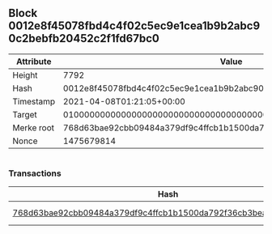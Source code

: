 ## Block 0012e8f45078fbd4c4f02c5ec9e1cea1b9b2abc90c2bebfb20452c2f1fd67bc0

Attribute | Value
--- | ---
Height | 7792
Hash | 0012e8f45078fbd4c4f02c5ec9e1cea1b9b2abc90c2bebfb20452c2f1fd67bc0
Timestamp | 2021-04-08T01:21:05+00:00
Target | 0100000000000000000000000000000000000000000000000000000000000000
Merke root | 768d63bae92cbb09484a379df9c4ffcb1b1500da792f36cb3bea1cf2f6c3763e
Nonce | 1475679814

```

```

### Transactions

Hash | Amount
--- | ---
[768d63bae92cbb09484a379df9c4ffcb1b1500da792f36cb3bea1cf2f6c3763e](768d63bae92cbb09484a379df9c4ffcb1b1500da792f36cb3bea1cf2f6c3763e.md) | 10.00000000 SKEPTI 
